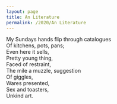 ```yaml
---
layout: page
title: An Literature
permalink: /2020/An Literature
---
```


My Sundays hands flip through catalogues \
Of kitchens, pots, pans; \
Even here it sells, \
Pretty young thing, \
Faced of restraint, \
The mile a muzzle, suggestion \
Of giggles, \
Wares presented, \
Sex and toasters, \
Unkind art.
